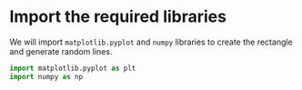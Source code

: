 # Import the required libraries

We will import `matplotlib.pyplot` and `numpy` libraries to create the rectangle and generate random lines.

```python
import matplotlib.pyplot as plt
import numpy as np
```
